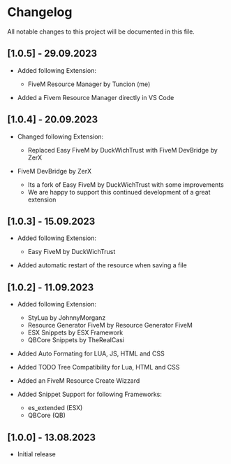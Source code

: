 # Changelog

All notable changes to this project will be documented in this file.

## [1.0.5] - 29.09.2023
- Added following Extension:
    - FiveM Resource Manager by Tuncion (me)

- Added a Fivem Resource Manager directly in VS Code

## [1.0.4] - 20.09.2023
- Changed following Extension:
    - Replaced Easy FiveM by DuckWichTrust with FiveM DevBridge by ZerX

- FiveM DevBridge by ZerX
    - Its a fork of Easy FiveM by DuckWichTrust with some improvements
    - We are happy to support this continued development of a great extension

## [1.0.3] - 15.09.2023
- Added following Extension:
    - Easy FiveM by DuckWichTrust

- Added automatic restart of the resource when saving a file

## [1.0.2] - 11.09.2023
- Added following Extension:
    - StyLua by JohnnyMorganz
    - Resource Generator FiveM by Resource Generator FiveM
    - ESX Snippets by ESX Framework
    - QBCore Snippets by TheRealCasi

- Added Auto Formating for LUA, JS, HTML and CSS
- Added TODO Tree Compatibility for Lua, HTML and CSS
- Added an FiveM Resource Create Wizzard
- Added Snippet Support for following Frameworks:
    - es_extended (ESX)
    - QBCore (QB)

## [1.0.0] - 13.08.2023

- Initial release 